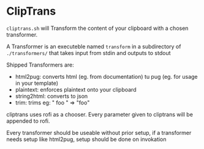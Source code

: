 # ClipTrans

`cliptrans.sh` will Transform the content of your clipboard with a chosen transformer.

A Transformer is an executeble named `transform` in a subdirectory of `./transformers/` that takes input from stdin and outputs to stdout

Shipped Transformers are:

 - html2pug: converts html (eg. from documentation) tu pug (eg. for usage in your template)
 - plaintext: enforces plaintext onto your clipboard
 - string2html: converts to json
 - trim: trims eg: " foo " => "foo"

cliptrans uses rofi as a chooser. Every parameter given to cliptrans will be appended to rofi.

Every transformer should be useable without prior setup, if a transformer needs setup like html2pug, setup should be done on invokation